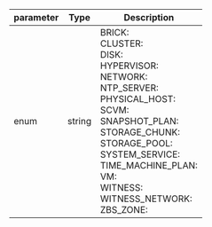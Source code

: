 | parameter | Type | Description |
| ----------- | ----------- |----------- |
| enum  |  string  | BRICK: <br/>CLUSTER: <br/>DISK: <br/>HYPERVISOR: <br/>NETWORK: <br/>NTP_SERVER: <br/>PHYSICAL_HOST: <br/>SCVM: <br/>SNAPSHOT_PLAN: <br/>STORAGE_CHUNK: <br/>STORAGE_POOL: <br/>SYSTEM_SERVICE: <br/>TIME_MACHINE_PLAN: <br/>VM: <br/>WITNESS: <br/>WITNESS_NETWORK: <br/>ZBS_ZONE:    |